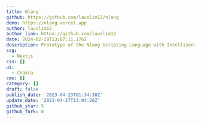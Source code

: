 ```yaml
---
title: Nlang
github: https://github.com/lauslim12/nlang
demo: https://nlang.vercel.app
author: lauslim12
author_link: https://github.com/lauslim12
date: 2024-02-18T13:07:11.176Z
description: Prototype of the Nlang Scripting Language with Intellisense Code Editor
ssg:
  - Nextjs
css: []
ui:
  - Chakra
cms: []
category: []
draft: false
publish_date: '2023-04-23T01:34:30Z'
update_date: '2023-04-27T13:04:26Z'
github_star: 5
github_fork: 0
---
```

